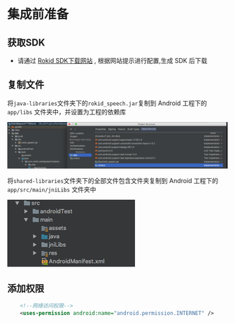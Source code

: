 # 集成前准备

## 获取SDK

 * 请通过 [Rokid SDK下载网站](https://developer-dev.rokid.com/tob) , 根据网站提示进行配置,生成 SDK 后下载

## 复制文件

将```java-libraries```文件夹下的```rokid_speech.jar```复制到 Android 工程下的 ```app/libs``` 文件夹中，并设置为工程的依赖库

![](../img/init_jar.png)

将```shared-libraries```文件夹下的全部文件包含文件夹复制到 Android 工程下的```app/src/main/jniLibs``` 文件夹中

![](../img/init_jnilibs.png)

## 添加权限

```xml
    <!--网络访问权限-->
    <uses-permission android:name="android.permission.INTERNET" />
```





